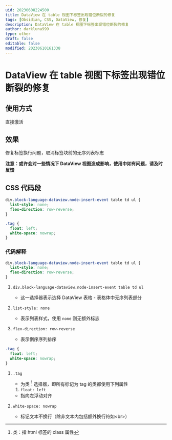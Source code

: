 ```yaml
---
uid: 20230608224500
title: DataView 在 table 视图下标签出现错位断裂的修复
tags: [Obsidian, CSS, DataView, 修复]
description: DataView 在 table 视图下标签出现错位断裂的修复
author: darkluna999
type: other
draft: false
editable: false
modified: 20230610161338
---
```


# DataView 在 table 视图下标签出现错位断裂的修复

## 使用方式

直接激活

## 效果

修复标签换行问题，取消标签块前的无序列表标志

**注意：或许会对一些情况下 DataView 视图造成影响，使用中如有问题，请及时反馈**

## CSS 代码段

```css
div.block-language-dataview.node-insert-event table td ul {
  list-style: none;
  flex-direction: row-reverse;
}

.tag {
  float: left;
  white-space: nowrap;
}
```

### 代码解释

```css
div.block-language-dataview.node-insert-event table td ul {
  list-style: none;
  flex-direction: row-reverse;
}
```

1. `div.block-language-dataview.node-insert-event table td ul`

    * 这一选择器表示选择 DataView 表格 - 表格体中无序列表部分

2. `list-style: none`

    * 表示列表样式，使用 `none` 则无额外标志

3. `flex-direction: row-reverse`

    * 表示倒序序列排序

```css
.tag {
  float: left;
  white-space: nowrap;
}
```

1. `.tag`

    * 为类 [^1] 选择器，即所有标记为 tag 的类都使用下列属性

    1. `float: left`

    * 指向左浮动对齐

2. `white-space: nowrap`

    * 标记文本不换行（除非文本内包括额外换行符如\<br\>）

[^1]: 类：指 html 标签的 class 属性